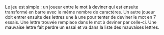 Le jeu est simple : un joueur entre le mot à deviner qui est ensuite transformé en barre avec le même nombre de caractères. Un autre joueur doit entrer ensuite des lettres une à une pour tenter de deviner le mot en 7 essais. Une lettre trouvée remplace dans le mot à deviner par celle-ci. Une mauvaise lettre fait perdre un essai et va dans la liste des mauvaises lettres.
